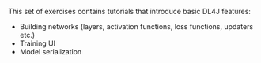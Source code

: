 This set of exercises contains tutorials that introduce basic DL4J features:
- Building networks (layers, activation functions, loss functions, updaters etc.)
- Training UI
- Model serialization
